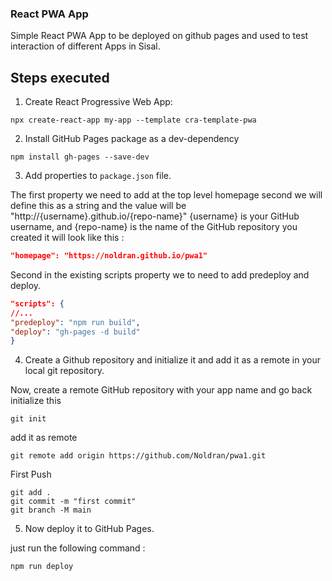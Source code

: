 ### React PWA App

Simple React PWA App to be deployed on github pages and used to test interaction of different Apps in Sisal.

## Steps executed

1. Create React Progressive Web App:


```
npx create-react-app my-app --template cra-template-pwa
```

2. Install GitHub Pages package as a dev-dependency

```
npm install gh-pages --save-dev
```

3. Add properties to `package.json` file.

The first property we need to add at the top level homepage second we will define this as a string and the value will be "http://{username}.github.io/{repo-name}" {username} is your GitHub username, and {repo-name} is the name of the GitHub repository you created it will look like this :

```json
"homepage": "https://noldran.github.io/pwa1"
```

Second in the existing scripts property we to need to add predeploy and deploy.

```json
"scripts": {
//...
"predeploy": "npm run build",
"deploy": "gh-pages -d build"
}
```

4. Create a Github repository and initialize it and add it as a remote in your local git repository.

Now, create a remote GitHub repository with your app name and go back initialize this

```
git init
```

add it as remote

```
git remote add origin https://github.com/Noldran/pwa1.git
```

First Push

```
git add .
git commit -m "first commit"
git branch -M main
```

5. Now deploy it to GitHub Pages.

just run the following command :

```
npm run deploy
```